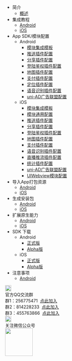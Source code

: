 * 简介
	* [概述](/5PlusDocs/README.md)
* 集成教程
	* [Android](/5PlusDocs/usesdk/android.md)
	* [iOS](/5PlusDocs/usesdk/ios.md)
* App SDK/模块配置
	* Android
		* [模块集成模板](/5PlusDocs/usemodule/android.md)
		* [推送插件配置](/5PlusDocs/usemodule/androidModuleConfig/push.md)
		* [分享插件配置](/5PlusDocs/usemodule/androidModuleConfig/share.md)
		* [登陆鉴权插件配置](/5PlusDocs/usemodule/androidModuleConfig/oauth.md)
		* [地图插件配置](/5PlusDocs/usemodule/androidModuleConfig/map.md)
		* [支付插件配置](/5PlusDocs/usemodule/androidModuleConfig/pay.md)
		* [定位插件配置](/5PlusDocs/usemodule/androidModuleConfig/geolocation.md)
		* [语音识别插件配置](/5PlusDocs/usemodule/androidModuleConfig/speech.md)
		* [uni-AD广告联盟配置](/5PlusDocs/usemodule/androidModuleConfig/uniad.md)
	* iOS
        * [模块集成模板](/5PlusDocs/usemodule/ios.md)
        * [模块通用配置](/5PlusDocs/usemodule/iOSModuleConfig/common.md)
        * [推送插件配置](/5PlusDocs/usemodule/iOSModuleConfig/push.md)
        * [分享插件配置](/5PlusDocs/usemodule/iOSModuleConfig/share.md)
        * [登陆鉴权插件配置](/5PlusDocs/usemodule/iOSModuleConfig/oauth.md)
        * [地图插件配置](/5PlusDocs/usemodule/iOSModuleConfig/map.md)
        * [支付插件配置](/5PlusDocs/usemodule/iOSModuleConfig/pay.md)
        * [语音识别插件配置](/5PlusDocs/usemodule/iOSModuleConfig/speech.md)
        * [直播推流插件配置](/5PlusDocs/usemodule/iOSModuleConfig/livepusher.md)
        * [统计插件配置](/5PlusDocs/usemodule/iOSModuleConfig/statistic.md)
        * [uni-AD广告联盟配置](/5PlusDocs/usemodule/iOSModuleConfig/uniad.md)
        * [UIWebview模块配置](/5PlusDocs/usemodule/iOSModuleConfig/uiwebview.md)
* 导入App打包资源
	* [Android](/5PlusDocs/importfeproject/android.md)
	* [iOS](/5PlusDocs/importfeproject/ios.md)
* 生成安装包
	* [Android](/5PlusDocs/package/android.md)
	* [iOS](/5PlusDocs/package/ios.md)
* 扩展原生能力
	* [Android](/5PlusDocs/extends/android.md)
    * [iOS](/5PlusDocs/extends/iOS.md)
* SDK 下载
    * Android
        * [正式版](/5PlusDocs/download/android.md)
        * [Alpha版](/5PlusDocs/download/android-alpha.md)
    * iOS
        * [正式版](/5PlusDocs/download/ios.md)
        * [Alpha版](/5PlusDocs/download/ios-alpha.md)
* 注意事项
	* [Android](/5PlusDocs/FAQ/android.md)
<div class="contact-box">
	<div class="contact-item">
	  <img src="//img-cdn-qiniu.dcloud.net.cn/uniapp/doc/qq@2x.png" width="20" height="20"/>
	  <div class="contact-smg">
	     <div>官方QQ交流群</div>
	  <div>群1：256775471 &nbsp;<a target="_blank" href="//shang.qq.com/wpa/qunwpa?idkey=e9a0a98c947bf555cf61cae9c63263561b7424924e0dbb9acb6e8c7c02a8054e">点此加入</a></div>
	  <div>群2：814228233 &nbsp;<a target="_blank" href="//shang.qq.com/wpa/qunwpa?idkey=84e520e837b7343e9c3eaf2dc1f298efd88d8275a523a63be391ac11eefa6a77">点此加入</a></div>
	  <div>群3：455763866 &nbsp;<a target="_blank" href="//shang.qq.com/wpa/qunwpa?idkey=415e1f1f37db61d842027054917b5b4110b26908463e0689334ec9afacabf01c">点此加入</a></div>
	  </div>
	</div>
  <div class="contact-item">
  	<img src="//img-cdn-qiniu.dcloud.net.cn/uniapp/doc/weixin@2x.png" width="20" height="20"/>
  	<div class="contact-smg">
  		<div>关注微信公众号</div>
  		<img src="https://img-cdn-qiniu.dcloud.net.cn/uniapp/doc/weixin.jpg" width="90" height="90"/>
  	</div>
  </div>
</div>
